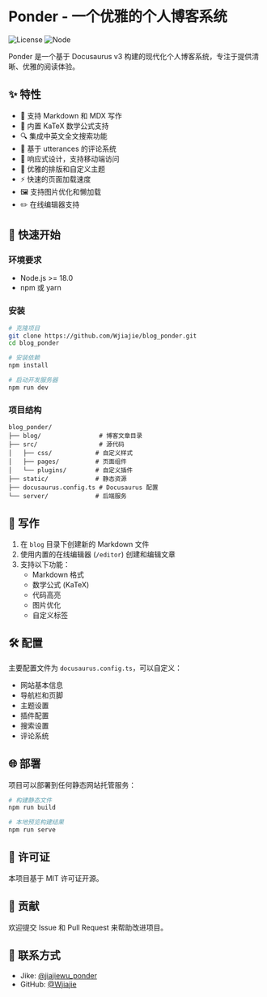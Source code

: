 # Ponder - 一个优雅的个人博客系统

![License](https://img.shields.io/badge/license-MIT-blue.svg)
![Node](https://img.shields.io/badge/node-%3E%3D18.0-brightgreen.svg)

Ponder 是一个基于 Docusaurus v3 构建的现代化个人博客系统，专注于提供清晰、优雅的阅读体验。

## ✨ 特性

- 📝 支持 Markdown 和 MDX 写作
- 🧮 内置 KaTeX 数学公式支持
- 🔍 集成中英文全文搜索功能
- 💬 基于 utterances 的评论系统
- 📱 响应式设计，支持移动端访问
- 🎨 优雅的排版和自定义主题
- ⚡️ 快速的页面加载速度
- 🖼️ 支持图片优化和懒加载
- ✏️ 在线编辑器支持

## 🚀 快速开始

### 环境要求

- Node.js >= 18.0
- npm 或 yarn

### 安装

```bash
# 克隆项目
git clone https://github.com/Wjiajie/blog_ponder.git
cd blog_ponder

# 安装依赖
npm install

# 启动开发服务器
npm run dev
```

### 项目结构

```
blog_ponder/
├── blog/                # 博客文章目录
├── src/                 # 源代码
│   ├── css/            # 自定义样式
│   ├── pages/          # 页面组件
│   └── plugins/        # 自定义插件
├── static/             # 静态资源
├── docusaurus.config.ts # Docusaurus 配置
└── server/             # 后端服务
```

## 📝 写作

1. 在 `blog` 目录下创建新的 Markdown 文件
2. 使用内置的在线编辑器 (`/editor`) 创建和编辑文章
3. 支持以下功能：
   - Markdown 格式
   - 数学公式 (KaTeX)
   - 代码高亮
   - 图片优化
   - 自定义标签

## 🛠 配置

主要配置文件为 `docusaurus.config.ts`，可以自定义：

- 网站基本信息
- 导航栏和页脚
- 主题设置
- 插件配置
- 搜索设置
- 评论系统

## 🌐 部署

项目可以部署到任何静态网站托管服务：

```bash
# 构建静态文件
npm run build

# 本地预览构建结果
npm run serve
```

## 📄 许可证

本项目基于 MIT 许可证开源。

## 🤝 贡献

欢迎提交 Issue 和 Pull Request 来帮助改进项目。

## 📮 联系方式

- Jike: [@jiajiewu_ponder](https://jike.city/jiajiewu_ponder)
- GitHub: [@Wjiajie](https://github.com/Wjiajie)
